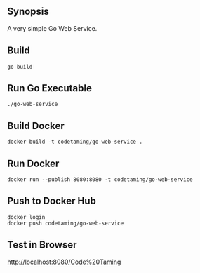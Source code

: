 ## Synopsis

A very simple Go Web Service.

## Build
```
go build
```

## Run Go Executable
```
./go-web-service
```

## Build Docker

```
docker build -t codetaming/go-web-service .
```

## Run Docker
```
docker run --publish 8080:8080 -t codetaming/go-web-service
```

## Push to Docker Hub
```
docker login
docker push codetaming/go-web-service
```

## Test in Browser
[http://localhost:8080/Code%20Taming](http://localhost:8080/Code%20Taming)
